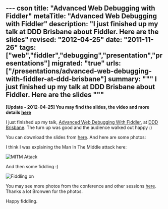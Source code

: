 --- cson
title: "Advanced Web Debugging with Fiddler"
metaTitle: "Advanced Web Debugging with Fiddler"
description: "I just finished up my talk at DDD Brisbane about Fiddler. Here are the slides"
revised: "2012-04-25"
date: "2011-11-26"
tags: ["web","fiddler","debugging","presentation","presentations"]
migrated: "true"
urls: ["/presentations/advanced-web-debugging-with-fiddler-at-ddd-brisbane"]
summary: """
I just finished up my talk at DDD Brisbane about Fiddler. Here are the slides
"""
---
**[Update - 2012-04-25] You may find the slides, the video and more details [here][1]**

I just finished up my talk, [Advanced Web Debugging With Fiddler][2], at [DDD Brisbane][3]. The turn up was good and the audience walked out happy :) 

You can download the slides from [here][4]. And here are some photos:

I think I was explaining the Man In The Middle attack here:

![MITM Attack][5]

And then some fiddling :)

![Fiddling on][6]

You may see more photos from the conference and other sessions [here][7]. Thanks a lot Bronwen for the photos. 

Happy fiddling.


  [1]: http://mehdi-khalili.com/advanced-web-debugging-with-fiddler
  [2]: http://www.dddbrisbane.com/agenda#WEB201
  [3]: http://www.dddbrisbane.com
  [4]: http://www.mehdi-khalili.com/get/presentations/Fiddler%20Web%20Debugger.pptx
  [5]: http://www.mehdi-khalili.com/get/presentations/ddd-brisbane/Fiddler-1.jpg
  [6]: http://www.mehdi-khalili.com/get/presentations/ddd-brisbane/Fiddler-2.jpg
  [7]: http://bronwenz.smugmug.com/Events/DDD-Brisbane-2011/20281834_DXrjT4#1603448525_wFJppcJ